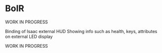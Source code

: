 BoIR
====
WORK IN PROGRESS

Binding of Isaac external HUD
Showing info such as health, keys, attributes on external LED display

WORK IN PROGRESS
